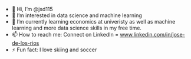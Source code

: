 - 👋 Hi, I’m @jsd115
- 👀 I’m interested in data science and machine learning
- 🌱 I’m currently learning economics at univeristy as well as machine learning and more data science skills in my free time.
- 📫 How to reach me: Connect on LinkedIn = www.linkedin.com/in/jose-de-los-rios
- ⚡ Fun fact: I love skiing and soccer

<!---
jsd115/jsd115 is a ✨ special ✨ repository because its `README.md` (this file) appears on your GitHub profile.
You can click the Preview link to take a look at your changes.
--->
